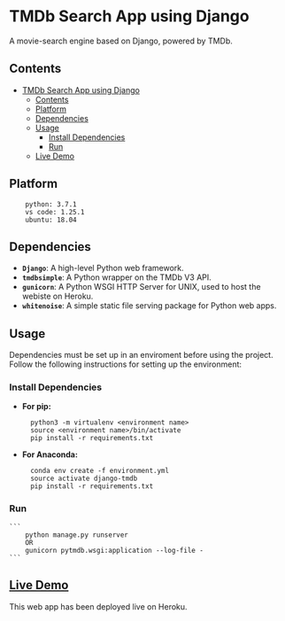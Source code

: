 # TMDb Search App using Django

A movie-search engine based on Django, powered by TMDb.

## Contents
- [TMDb Search App using Django](#tmdb-search-app-using-django)
    - [Contents](#contents)
    - [Platform](#platform)
    - [Dependencies](#dependencies)
    - [Usage](#usage)
        - [Install Dependencies](#install-dependencies)
        - [Run](#run)
    - [Live Demo](#live-demo)

## Platform

```
    python: 3.7.1
    vs code: 1.25.1
    ubuntu: 18.04
```

## Dependencies

- **`Django`**: A high-level Python web framework.
- **`tmdbsimple`**: A Python wrapper on the TMDb V3 API.
- **`gunicorn`**: A Python WSGI HTTP Server for UNIX, used to host the webiste on Heroku.
- **`whitenoise`**: A simple static file serving package for Python web apps.

## Usage

Dependencies must be set up in an enviroment before using the project. Follow the following instructions for setting up the environment:

### Install Dependencies

- **For pip:**
  ```
    python3 -m virtualenv <environment name>
    source <environment name>/bin/activate
    pip install -r requirements.txt
  ```
- **For Anaconda:**
  ```
    conda env create -f environment.yml
    source activate django-tmdb
    pip install -r requirements.txt
  ```

### Run
    ```
        python manage.py runserver
        OR
        gunicorn pytmdb.wsgi:application --log-file -
    ```

## [Live Demo](https://django-tmdb.herokuapp.com)

This web app has been deployed live on Heroku.

<img src="https://i.imgur.com/InHkGUW.jpg" alt="">
<img src="https://i.imgur.com/9U7UM7P.png" alt="">
